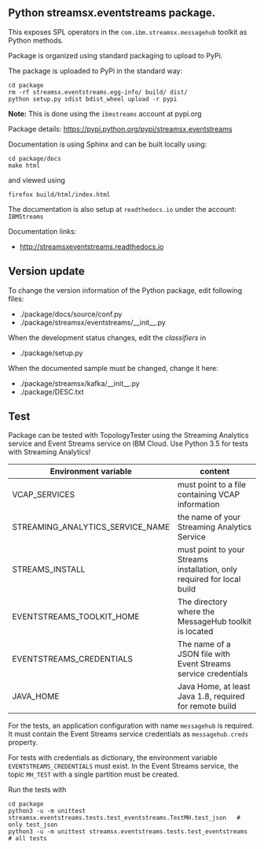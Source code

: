 ## Python streamsx.eventstreams package.

This exposes SPL operators in the `com.ibm.streamsx.messagehub` toolkit as Python methods.

Package is organized using standard packaging to upload to PyPi.

The package is uploaded to PyPi in the standard way:
```
cd package
rm -rf streamsx.eventstreams.egg-info/ build/ dist/
python setup.py sdist bdist_wheel upload -r pypi
```
**Note:** This is done using the `ibmstreams` account at pypi.org

Package details: https://pypi.python.org/pypi/streamsx.eventstreams

Documentation is using Sphinx and can be built locally using:
```
cd package/docs
make html
```
and viewed using
```
firefox build/html/index.html
```

The documentation is also setup at `readthedocs.io` under the account: `IBMStreams`

Documentation links:
* http://streamsxeventstreams.readthedocs.io

## Version update

To change the version information of the Python package, edit following files:

- ./package/docs/source/conf.py
- ./package/streamsx/eventstreams/\_\_init\_\_.py

When the development status changes, edit the *classifiers* in

- ./package/setup.py

When the documented sample must be changed, change it here:

- ./package/streamsx/kafka/\_\_init\_\_.py
- ./package/DESC.txt


## Test

Package can be tested with TopologyTester using the Streaming Analytics service and Event Streams service on IBM Cloud.
Use Python 3.5 for tests with Streaming Analytics!

| Environment variable | content |
| --- | --- |
| VCAP_SERVICES | must point to a file containing VCAP information |
| STREAMING_ANALYTICS_SERVICE_NAME | the name of your Streaming Analytics Service |
| STREAMS_INSTALL | must point to your Streams installation, only required for local build |
| EVENTSTREAMS_TOOLKIT_HOME | The directory where the MessageHub toolkit is located |
| EVENTSTREAMS_CREDENTIALS | The name of a JSON file with Event Streams service credentials |
| JAVA_HOME | Java Home, at least Java 1.8, required for remote build |

For the tests, an application configuration with name `messagehub` is required. It must contain the
Event Streams service credentials as `messagehub.creds` property.

For tests with credentials as dictionary, the environment variable `EVENTSTREAMS_CREDENTIALS` must exist.
In the Event Streams service, the topic `MH_TEST` with a single partition must be created.

Run the tests with

```
cd package
python3 -u -m unittest streamsx.eventstreams.tests.test_eventstreams.TestMH.test_json   # only test_json
python3 -u -m unittest streamsx.eventstreams.tests.test_eventstreams                    # all tests
```
